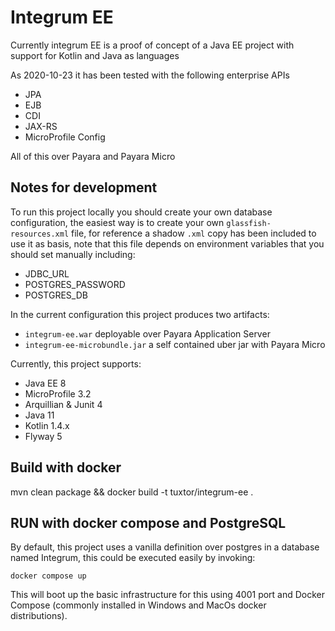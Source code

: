 # Integrum EE

Currently integrum EE is a proof of concept of a Java EE project with support for Kotlin and Java as languages

As 2020-10-23 it has been tested with the following enterprise APIs

* JPA
* EJB
* CDI
* JAX-RS
* MicroProfile Config

All of this over Payara and Payara Micro

## Notes for development
To run this project locally you should create your own database configuration, the easiest way is to create your own `glassfish-resources.xml` file, for reference a shadow `.xml` copy has been included to use it as basis, note that this file depends on environment variables that you should set manually including:

* JDBC_URL
* POSTGRES_PASSWORD
* POSTGRES_DB

In the current configuration this project produces two artifacts:

* `integrum-ee.war` deployable over Payara Application Server
* `integrum-ee-microbundle.jar` a self contained uber jar with Payara Micro

Currently, this project supports:

- Java EE 8
- MicroProfile 3.2
- Arquillian & Junit 4
- Java 11
- Kotlin 1.4.x
- Flyway 5 

## Build with docker
mvn clean package && docker build -t tuxtor/integrum-ee .

## RUN with docker compose and PostgreSQL

By default, this project uses a vanilla definition over postgres in a database named Integrum, this could be executed easily by invoking:

    docker compose up
    
This will boot up the basic infrastructure for this using 4001 port and Docker Compose (commonly installed in Windows and MacOs docker distributions). 
